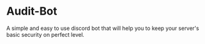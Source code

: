 # Audit-Bot
A simple and easy to use discord bot that will help you to keep your server's basic security on perfect level.
